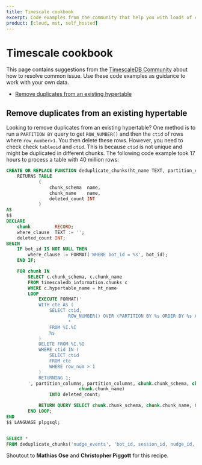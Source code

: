 ```yaml
---
title: Timescale cookbook
excerpt: Code examples from the community that help you with loads of common conundrums.   
product: [cloud, mst, self_hosted] 
---
```


# Timescale cookbook

This page contains suggestions from the [TimescaleDB Community](https://timescaledb.slack.com/)
about how to resolve common issue. Use these code examples as guidance to work with your own data. 

- [Remove duplicates from an existing hypertable](#remove-duplicates-from-an-existing-hypertable)

## Remove duplicates from an existing hypertable

Looking to remove duplicates from an existing hypertable? One method is to run a `PARTITION BY` query to get 
`ROW_NUMBER()` and then the `ctid` of rows where `row_number>1`. You then delete these rows.  However,
you need to check check `tableoid` and `ctid`. This is because `ctid` is not unique and might be duplicated in 
different chunks. The following code example took 17 hours to process a table with 40 million rows:

```sql
CREATE OR REPLACE FUNCTION deduplicate_chunks(ht_name TEXT, partition_columns TEXT, bot_id INT DEFAULT NULL)
    RETURNS TABLE
            (
                chunk_schema  name,
                chunk_name    name,
                deleted_count INT
            )
AS
$$
DECLARE
    chunk         RECORD;
    where_clause  TEXT := '';
    deleted_count INT;
BEGIN
    IF bot_id IS NOT NULL THEN
        where_clause := FORMAT('WHERE bot_id = %s', bot_id);
    END IF;

    FOR chunk IN
        SELECT c.chunk_schema, c.chunk_name
        FROM timescaledb_information.chunks c
        WHERE c.hypertable_name = ht_name
        LOOP
            EXECUTE FORMAT('
            WITH cte AS (
                SELECT ctid,
                       ROW_NUMBER() OVER (PARTITION BY %s ORDER BY %s ASC) AS row_num,
                       *
                FROM %I.%I
                %s
            )
            DELETE FROM %I.%I
            WHERE ctid IN (
                SELECT ctid
                FROM cte
                WHERE row_num > 1
            )
            RETURNING 1;
        ', partition_columns, partition_columns, chunk.chunk_schema, chunk.chunk_name, where_clause, chunk.chunk_schema,
                           chunk.chunk_name)
                INTO deleted_count;

            RETURN QUERY SELECT chunk.chunk_schema, chunk.chunk_name, COALESCE(deleted_count, 0);
        END LOOP;
END
$$ LANGUAGE plpgsql;


SELECT *
FROM deduplicate_chunks('nudge_events', 'bot_id, session_id, nudge_id, time', 2540);
```
 
 Shoutout to **Mathias Ose** and **Christopher Piggott** for this recipe. 
 
